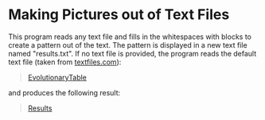# Making Pictures out of Text Files
This program reads any text file and fills in the whitespaces with blocks to create a pattern out of the text. The pattern is displayed in a new text file named "results.txt".
If no text file is provided, the program reads the default text file (taken from [textfiles.com](http://textfiles.com/science/)): 

> [EvolutionaryTable](EvolutionaryTable.txt) 

and produces the following result: 

> [Results](results.txt) 
